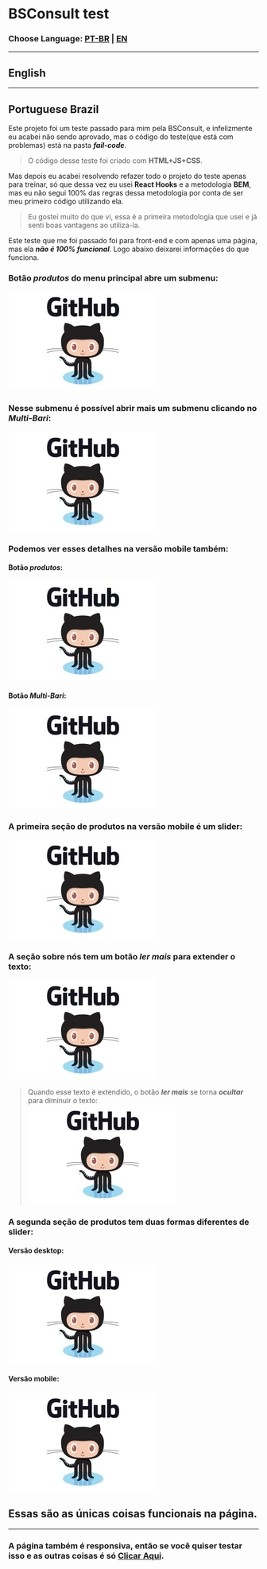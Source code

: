 # BSConsult test
### Choose Language: [PT-BR](#portuguese-brazil) | [EN](#english)
---
## English

---
## Portuguese Brazil

Este projeto foi um teste passado para mim pela BSConsult, e infelizmente eu acabei não sendo aprovado, mas o código do teste(que está com problemas) está na pasta **_fail-code_**.
>O código desse teste foi criado com **HTML+JS+CSS**.

Mas depois eu acabei resolvendo refazer todo o projeto do teste apenas para treinar, só que dessa vez eu usei **React Hooks** e a metodologia **BEM**, mas eu não segui 100% das regras dessa metodologia por conta de ser meu primeiro código utilizando ela.
>Eu gostei muito do que vi, essa é a primeira metodologia que usei e já senti boas vantagens ao utiliza-la.

Este teste que me foi passado foi para front-end e com apenas uma página, mas ela ***não é 100% funcional***. Logo abaixo deixarei informações do que funciona.

### Botão ***produtos*** do menu principal abre um submenu:
![Botão Produtos](./github.jpg)

### Nesse submenu é possível abrir mais um submenu clicando no ***Multi-Bari***:
![Botão Multi Bari](./github.jpg)

### Podemos ver esses detalhes na versão **mobile** também:
#### Botão ***produtos***:
![Botão Produtos Mobile](./github.jpg)

#### Botão ***Multi-Bari***:
![Botão Multi Bari Mobile](./github.jpg)

### A primeira seção de produtos na versão **mobile** é um slider:
![Slider Seção 1 de Produtos](./github.jpg)

### A seção **sobre nós** tem um botão ***ler mais*** para extender o texto:
![Botão Ler Mais](./github.jpg)

> Quando esse texto é extendido, o botão ***ler mais*** se torna ***ocultar*** para diminuir o texto:  
![Botão Ocultar](./github.jpg)

### A segunda seção de produtos tem duas formas diferentes de slider:
#### Versão **desktop**:
![Slider Seção 2 de Produtos Desktop](./github.jpg)

#### Versão **mobile**:
![Slider Seção 2 de Produtos mobile](./github.jpg)

## Essas são as únicas coisas funcionais na página.

---

### A página também é responsiva, então se você quiser testar isso e as outras coisas é só [Clicar Aqui](https://testsite.com).